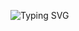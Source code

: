 ![Typing SVG](https://readme-typing-svg.demolab.com?font=Ribeye&size=50&pause=1000&color=3F00FF&center=true&width=900&height=100&lines=Its%20watson-V1-MD;%20Multi-Device%20WhatsApp%20Bot;%20Developed%20By%20WATSONxd%20XD)
